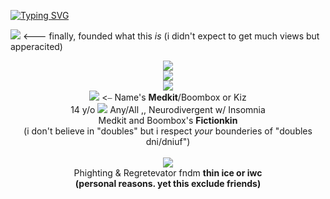 
<a href="https://git.io/typing-svg"><img src="https://readme-typing-svg.demolab.com?font=Fira+Code&pause=1000&color=09F722&width=435&lines=%3A3;hmm...+This+isn't+my+computer..;...;qwertuarttydhx(random+typing)" alt="Typing SVG" /></a>

![](https://komarev.com/ghpvc/?username=your-github-username&color=29e65b) <--- finally, founded what this *is* (i didn't expect to get much views but apperacited)

<p align="center">
<img align="center" <[img src="https://kizkrazy.carrd.co/assets/images/image05.jpg?v=cc199a2d"><br><img src="https://64.media.tumblr.com/c7512f441ccaa31f3ced29e821057b52/fc603296b3a6349f-ff/s400x600/ab69559959362240f912fc4ce1fc74065dffddaf.pnj">
<br><img src=="https://64.media.tumblr.com/f8c1307e6d3fa04193555074ca7d7795/d47cbd9515de273e-ce/s500x750/5d856a613a5399417ffa93f8aaa048f616055144.gif"><br><img src="https://64.media.tumblr.com/c929b948d317c8add0b05846ce3f1679/7d2bce6b62c2bc5b-77/s75x75_c1/ffc038a5617b899ccf46c3c3f96ae6e5243aebcd.gifv"<img src="https://64.media.tumblr.com/225e1f640a665a977f90f0c41619696a/b4a4905dbbf354a9-c6/s75x75_c1/d69c958530b246e2974b61e2da03d6c89bd72abf.gifv"> <⎯ Name's <B>Medkit</B>/Boombox or Kiz 
<br> 14 y/o <img src="https://64.media.tumblr.com/8b19add3c44a2660c85607e158110718/e9b7ec37d0065de5-05/s75x75_c1/b2c904a32dd0f558a08d766a27f1485eb71a6c59.gifv">  Any/All ,, Neurodivergent w/ Insomnia<br> Medkit and Boombox's <b>Fictionkin</b> <br>(i don't believe in "doubles" but i respect <i>your </i>bounderies of "doubles dni/dniuf")<br>
<br> <img src="https://64.media.tumblr.com/fd54eeb68956dc9d218ef67ae58b3b6e/b300aca228a735bf-83/s400x600/221077b12646140ae3a8611c80fb06357bab50be.pnj"><br> Phighting & Regretevator fndm <B>thin ice or iwc<br>(personal reasons. yet this exclude friends)</B, 
